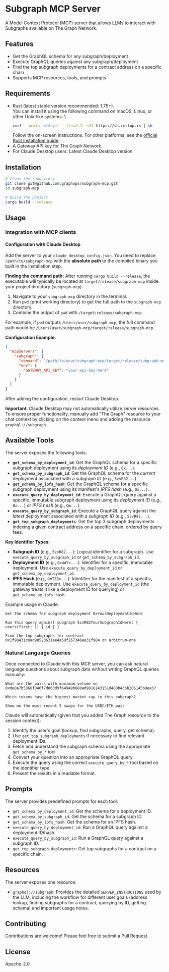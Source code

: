 # Subgraph MCP Server

A Model Context Protocol (MCP) server that allows LLMs to interact with Subgraphs available on The Graph Network.

## Features

- Get the GraphQL schema for any subgraph/deployment
- Execute GraphQL queries against any subgraph/deployment
- Find the top subgraph deployments for a contract address on a specific chain
- Supports MCP resources, tools, and prompts

## Requirements

- Rust (latest stable version recommended: 1.75+). \
  You can install it using the following command on macOS, Linux, or other Unix-like systems: \
  ```bash
  curl --proto '=https' --tlsv1.2 -sSf https://sh.rustup.rs | sh
  ```
  Follow the on-screen instructions. For other platforms, see the [official Rust installation guide](https://www.rust-lang.org/tools/install).
- A Gateway API key for The Graph Network.
- For Claude Desktop users: Latest Claude Desktop version

## Installation

```bash
# Clone the repository
git clone git@github.com:graphops/subgraph-mcp.git
cd subgraph-mcp

# Build the project
cargo build --release
```

## Usage

### Integration with MCP clients

#### Configuration with Claude Desktop

Add the server to your `claude_desktop_config.json`. You need to replace `/path/to/subgraph-mcp` with the **absolute path** to the compiled binary you built in the Installation step.

**Finding the command path:**
After running `cargo build --release`, the executable will typically be located at `target/release/subgraph-mcp` inside your project directory (`subgraph-mcp`).

1. Navigate to your `subgraph-mcp` directory in the terminal.
2. Run `pwd` (print working directory) to get the full path to the `subgraph-mcp` directory.
3. Combine the output of `pwd` with `/target/release/subgraph-mcp`.

For example, if `pwd` outputs `/Users/user/subgraph-mcp`, the full command path would be `/Users/user/subgraph-mcp/target/release/subgraph-mcp`.

**Configuration Example:**

```json
{
  "mcpServers": {
    "subgraph": {
      "command": "/path/to/your/subgraph-mcp/target/release/subgraph-mcp", // <-- Replace this with the actual path!
      "env": {
        "GATEWAY_API_KEY": "your-api-key-here"
      }
    }
  }
}
```

After adding the configuration, restart Claude Desktop.

**Important**: Claude Desktop may not automatically utilize server resources. To ensure proper functionality, manually add "The Graph" resource to your chat context by clicking on the context menu and adding the resource `graphql://subgraph`.

## Available Tools

The server exposes the following tools:

- **`get_schema_by_deployment_id`**: Get the GraphQL schema for a specific subgraph deployment using its _deployment ID_ (e.g., `0x...`).
- **`get_schema_by_subgraph_id`**: Get the GraphQL schema for the _current_ deployment associated with a _subgraph ID_ (e.g., `5zvR82...`).
- **`get_schema_by_ipfs_hash`**: Get the GraphQL schema for a specific subgraph deployment using its manifest's _IPFS hash_ (e.g., `Qm...`).
- **`execute_query_by_deployment_id`**: Execute a GraphQL query against a specific, immutable subgraph deployment using its _deployment ID_ (e.g., `0x...`) or _IPFS hash_ (e.g., `Qm...`).
- **`execute_query_by_subgraph_id`**: Execute a GraphQL query against the _latest_ deployment associated with a _subgraph ID_ (e.g., `5zvR82...`).
- **`get_top_subgraph_deployments`**: Get the top 3 subgraph deployments indexing a given contract address on a specific chain, ordered by query fees.

**Key Identifier Types:**

- **Subgraph ID** (e.g., `5zvR82...`): Logical identifier for a subgraph. Use `execute_query_by_subgraph_id` or `get_schema_by_subgraph_id`.
- **Deployment ID** (e.g., `0x4d7c...`): Identifier for a specific, immutable deployment. Use `execute_query_by_deployment_id` or `get_schema_by_deployment_id`.
- **IPFS Hash** (e.g., `QmTZ8e...`): Identifier for the manifest of a specific, immutable deployment. Use `execute_query_by_deployment_id` (the gateway treats it like a deployment ID for querying) or `get_schema_by_ipfs_hash`.

Example usage in Claude:

```
Get the schema for subgraph deployment 0xYourDeploymentIdHere

Run this query against subgraph 5zvR82YourSubgraphIdHere: { users(first: 1) { id } }

Find the top subgraphs for contract 0x1f98431c8ad98523631ae4a59f267346ea31f984 on arbitrum-one
```

### Natural Language Queries

Once connected to Claude with this MCP server, you can ask natural language questions about subgraph data without writing GraphQL queries manually:

```
What are the pairs with maximum volume on 0xde0a7b5368f846f7d863d9f64949b688ad9818243151d488b4c6b206145b9ea3?

Which tokens have the highest market cap in this subgraph?

Show me the most recent 5 swaps for the USDC/ETH pair
```

Claude will automatically (given that you added The Graph resource to the session context):

1.  Identify the user's goal (lookup, find subgraphs, query, get schema).
2.  Use `get_top_subgraph_deployments` if necessary to find relevant deployment IDs.
3.  Fetch and understand the subgraph schema using the appropriate `get_schema_by_*` tool.
4.  Convert your question into an appropriate GraphQL query.
5.  Execute the query using the correct `execute_query_by_*` tool based on the identifier type.
6.  Present the results in a readable format.

## Prompts

The server provides predefined prompts for each tool:

- `get_schema_by_deployment_id`: Get the schema for a deployment ID.
- `get_schema_by_subgraph_id`: Get the schema for a subgraph ID.
- `get_schema_by_ipfs_hash`: Get the schema for an IPFS hash.
- `execute_query_by_deployment_id`: Run a GraphQL query against a deployment ID/hash.
- `execute_query_by_subgraph_id`: Run a GraphQL query against a subgraph ID.
- `get_top_subgraph_deployments`: Get top subgraphs for a contract on a specific chain.

## Resources

The server exposes one resource:

- `graphql://subgraph`: Provides the detailed `SERVER_INSTRUCTIONS` used by the LLM, including the workflow for different user goals (address lookup, finding subgraphs for a contract, querying by ID, getting schema) and important usage notes.

## Contributing

Contributions are welcome! Please feel free to submit a Pull Request.

## License

Apache-2.0

